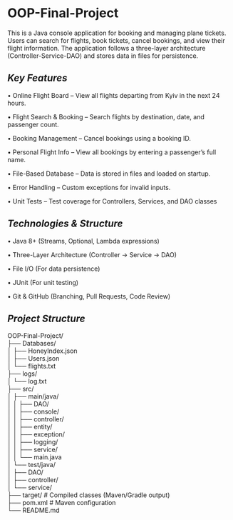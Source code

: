 # OOP-Final-Project

This is a Java console application for booking and managing plane tickets. Users can search for flights, book tickets, cancel bookings, and view their flight information. The application follows a three-layer architecture (Controller-Service-DAO) and stores data in files for persistence.


   ## *Key Features*

   
•	Online Flight Board – View all flights departing from Kyiv in the next 24 hours.

•	Flight Search & Booking – Search flights by destination, date, and passenger count.

•	Booking Management – Cancel bookings using a booking ID.

•	Personal Flight Info – View all bookings by entering a passenger’s full name.

•	File-Based Database – Data is stored in files and loaded on startup.

•	Error Handling – Custom exceptions for invalid inputs.

•	Unit Tests – Test coverage for Controllers, Services, and DAO classes




##  *Technologies & Structure*
  
  
•	Java 8+ (Streams, Optional, Lambda expressions)

•	Three-Layer Architecture (Controller → Service → DAO)

•	File I/O (For data persistence)

•	JUnit (For unit testing)

•	Git & GitHub (Branching, Pull Requests, Code Review)



##   *Project Structure*


OOP-Final-Project/  
├── Databases/                      
│   ├── HoneyIndex.json           
│   ├── Users.json                
│   └── flights.txt                
├── logs/  
│   └── log.txt                    
├── src/  
│   ├── main/java/  
│   │   ├── DAO/                 
│   │   ├── console/              
│   │   ├── controller/            
│   │   ├── entity/                
│   │   ├── exception/            
│   │   ├── logging/              
│   │   ├── service/               
│   │   └── main.java             
│   └── test/java/                
│       ├── DAO/                   
│       ├── controller/           
│       └── service/               
├── target/                        # Compiled classes (Maven/Gradle output)  
├── pom.xml                        # Maven configuration  
└── README.md                      



